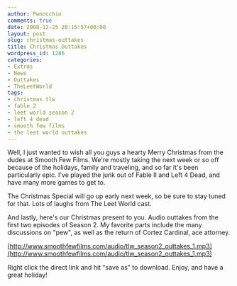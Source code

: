 ```yaml
---
author: Pwnocchio
comments: true
date: 2008-12-25 20:15:57+00:00
layout: post
slug: christmas-outtakes
title: Christmas Outtakes
wordpress_id: 1286
categories:
- Extras
- News
- Outtakes
- TheLeetWorld
tags:
- christmas tlw
- fable 2
- leet world season 2
- left 4 dead
- smooth few films
- the leet world outtakes
---
```


Well, I just wanted to wish all you guys a hearty Merry Christmas from the dudes at Smooth Few Films. We're mostly taking the next week or so off because of the holidays, family and traveling, and so far it's been particularly epic. I've played the junk out of Fable II and Left 4 Dead, and have many more games to get to.

The Christmas Special will go up early next week, so be sure to stay tuned for that. Lots of laughs from The Leet World cast.

And lastly, here's our Christmas present to you. Audio outtakes from the first two episodes of Season 2. My favorite parts include the many discussions on "pew", as well as the return of Cortez Cardinal, ace attorney.

[http://www.smoothfewfilms.com/audio/tlw_season2_outtakes_1.mp3](http://www.smoothfewfilms.com/audio/tlw_season2_outtakes_1.mp3)

Right click the direct link and hit "save as" to download. Enjoy, and have a great holiday!
